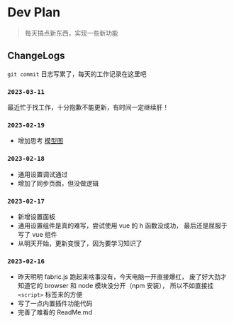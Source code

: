 # Dev Plan

> 每天搞点新东西，实现一些新功能

## ChangeLogs

`git commit` 日志写累了，每天的工作记录在这里吧

### `2023-03-11`

最近忙于找工作，十分抱歉不能更新，有时间一定继续肝！

### `2023-02-19`

- 增加思考 [模型图](./docs/think.md)

### `2023-02-18`

- 通用设置调试通过
- 增加了同步页面，但没做逻辑

### `2023-02-17`

- 新增设置面板
- 通用设置组件是真的难写，尝试使用 vue 的 h 函数没成功，
  最后还是屈服于写了 vue 组件
- 从明天开始，更新变慢了，因为要学习知识了


### `2023-02-16`

- 昨天明明 fabric.js 跑起来啥事没有，今天电脑一开直接爆红，
  废了好大劲才知道它的 browser 和 node 模块没分开（npm 安装），
  所以不如直接挂 `<script>` 标签来的方便
- 写了一点内置插件功能代码
- 完善了难看的 ReadMe.md
